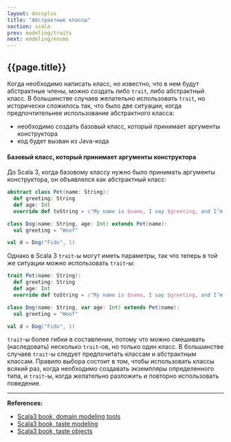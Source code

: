 ```yaml
---
layout: docsplus
title: "Абстрактные классы"
section: scala
prev: modeling/traits
next: modeling/enums
---
```


## {{page.title}}

Когда необходимо написать класс, но известно, что в нем будут абстрактные члены, можно создать либо `trait`, 
либо абстрактный класс. 
В большинстве случаев желательно использовать `trait`, но исторически сложилось так, что было две ситуации, 
когда предпочтительнее использование абстрактного класса:
- необходимо создать базовый класс, который принимает аргументы конструктора
- код будет вызван из Java-кода

#### Базовый класс, который принимает аргументы конструктора

До Scala 3, когда базовому классу нужно было принимать аргументы конструктора, он объявлялся как абстрактный класс:

```scala
abstract class Pet(name: String):
  def greeting: String
  def age: Int
  override def toString = s"My name is $name, I say $greeting, and I’m $age"

class Dog(name: String, age: Int) extends Pet(name):
  val greeting = "Woof"

val d = Dog("Fido", 1)
```

Однако в Scala 3 `trait`-ы могут иметь параметры, так что теперь в той же ситуации можно использовать `trait`-ы:

```scala
trait Pet(name: String):
  def greeting: String
  def age: Int
  override def toString = s"My name is $name, I say $greeting, and I’m $age"

class Dog(name: String, var age: Int) extends Pet(name):
  val greeting = "Woof"

val d = Dog("Fido", 1)
```

`trait`-ы более гибки в составлении, потому что можно смешивать (наследовать) несколько `trait`-ов, 
но только один класс.
В большинстве случаев `trait`-ы следует предпочитать классам и абстрактным классам. 
Правило выбора состоит в том, чтобы использовать классы всякий раз, 
когда необходимо создавать экземпляры определенного типа, 
и `trait`-ы, когда желательно разложить и повторно использовать поведение.


---

**References:**
- [Scala3 book, domain modeling tools](https://docs.scala-lang.org/scala3/book/domain-modeling-tools.html)
- [Scala3 book, taste modeling](https://docs.scala-lang.org/scala3/book/taste-modeling.html)
- [Scala3 book, taste objects](https://docs.scala-lang.org/scala3/book/taste-objects.html)
